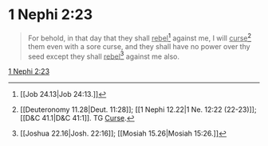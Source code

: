 # 1 Nephi 2:23

> For behold, in that day that they shall <u>rebel</u>[^a] against me, I will <u>curse</u>[^b] them even with a sore curse, and they shall have no power over thy seed except they shall <u>rebel</u>[^c] against me also.

[1 Nephi 2:23](https://www.churchofjesuschrist.org/study/scriptures/bofm/1-ne/2?lang=eng&id=p23#p23)


[^a]: [[Job 24.13|Job 24:13.]]
[^b]: [[Deuteronomy 11.28|Deut. 11:28]]; [[1 Nephi 12.22|1 Ne. 12:22 (22-23)]]; [[D&C 41.1|D&C 41:1]]. TG [Curse](https://www.churchofjesuschrist.org/study/scriptures/tg/curse?lang=eng).
[^c]: [[Joshua 22.16|Josh. 22:16]]; [[Mosiah 15.26|Mosiah 15:26.]]
